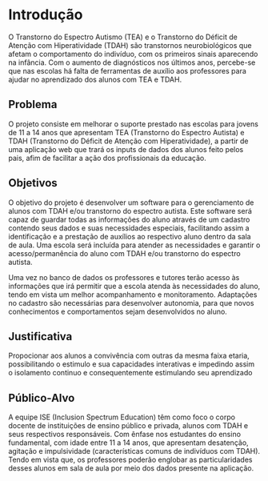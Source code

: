 # Introdução

O Transtorno do Espectro Autismo (TEA) e o Transtorno do Déficit de Atenção com Hiperatividade (TDAH) são transtornos neurobiológicos que afetam o comportamento do indivíduo, com os primeiros sinais aparecendo na infância. Com o aumento de diagnósticos nos últimos anos, percebe-se que nas escolas há falta de ferramentas de auxílio aos professores para ajudar no aprendizado dos alunos com TEA e TDAH.

## Problema

O projeto consiste em melhorar o suporte prestado nas escolas para jovens de 11 a 14 anos que apresentam TEA (Transtorno do Espectro Autista) e TDAH (Transtorno do Déficit de Atenção com Hiperatividade), a partir de uma aplicação web que trará os inputs de dados dos alunos feito pelos pais, afim de facilitar a ação dos profissionais da educação.

## Objetivos

O objetivo do projeto é desenvolver um software para o gerenciamento de alunos com TDAH e/ou transtorno do espectro autista. Este software será capaz de guardar todas as informações do aluno através de um cadastro contendo seus dados e suas necessidades especiais, facilitando assim a identificação e a prestação de auxílios ao respectivo aluno dentro da sala de aula. Uma escola será incluída para atender as necessidades e garantir o acesso/permanência do aluno com TDAH e/ou transtorno do espectro autista. 


Uma vez no banco de dados os professores e tutores terão acesso às informações que irá permitir que a escola atenda às necessidades do aluno, tendo em vista um melhor acompanhamento e monitoramento. Adaptações no cadastro são necessárias para desenvolver autonomia, para que novos conhecimentos e comportamentos sejam desenvolvidos no aluno.


## Justificativa

Propocionar aos alunos a convivência com outras da mesma faixa etaria, possibilitando o estimulo e sua capacidades interativas e impedindo assim o isolamento continuo e consequentemente estimulando seu aprendizado

## Público-Alvo

A equipe ISE (Inclusion Spectrum Education) têm como foco o corpo docente de instituições de ensino público e privada, alunos com TDAH e seus respectivos responsáveis. Com ênfase nos estudantes do ensino fundamental, com idade entre 11 a 14 anos, que apresentam desatenção, agitação e impulsividade (características comuns de indivíduos com TDAH). Tendo em vista que, os professores poderão englobar as particularidades desses alunos em sala de aula por meio dos dados presente na aplicação.
